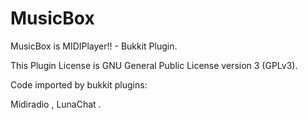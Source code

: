 MusicBox
========

MusicBox is MIDIPlayer!! - Bukkit Plugin.

This Plugin License is GNU General Public License version 3 (GPLv3). 

Code imported by bukkit plugins:

Midiradio , LunaChat .
